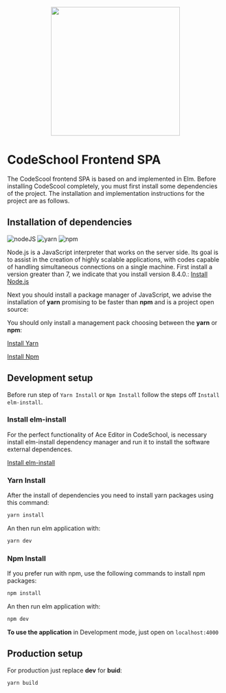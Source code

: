 <p align="center"><img width="300"src="https://codeschool.lappis.rocks/static/img/logo.svg"></p>


# CodeSchool Frontend SPA

The CodeScool frontend SPA is based on and implemented in Elm. Before installing CodeScool completely, you must first install some dependencies of the project. The installation and implementation instructions for the project are as follows.

## Installation of dependencies

![nodeJS](https://kaskwp.kask.at/wp-content/uploads/2015/03/nodejs-new-pantone-black-1-150x150.png)
![yarn](https://techracho.bpsinc.jp/wp-content/uploads/2016/10/161012_1628_HsYHd6.png)
![npm](http://restfulbrilliance.com/img/tech/npm.png)


Node.js is a JavaScript interpreter that works on the server side. Its goal is to assist in the creation of highly scalable applications, with codes capable of handling simultaneous connections on a single machine.
First install a version greater than 7, we indicate that you install version 8.4.0.: [Install Node.js](https://nodejs.org/en/download/package-manager/)

Next you should install a package manager of JavaScript, we advise the installation of **yarn** promising to be faster than **npm** and is a project open source:

You should only install a management pack choosing between the **yarn** or **npm**:

[Install Yarn](https://yarnpkg.com/lang/en/docs/install/)

[Install Npm](https://docs.npmjs.com/cli/install)

## Development setup

Before run step of ```Yarn Install``` or ```Npm Install``` follow the steps off ```Install elm-install```.

###  Install elm-install

For the perfect functionality of Ace Editor in CodeSchool, is necessary install elm-install dependency manager and run it to install the software external dependences.

[Install elm-install](https://github.com/gdotdesign/elm-github-install)

###  Yarn Install
After the install of dependencies you need to install yarn packages using this command:

```bash
yarn install
```
An then run elm application with:

```bash
yarn dev
```

###  Npm Install
If you prefer run with npm, use the following commands to install npm packages:

```bash
npm install
```
An then run elm application with:

```bash
npm dev
```

**To use the application** in Development mode, just open on ```localhost:4000```


## Production setup

For production just replace **dev** for **buid**:

```bash
yarn build
```
